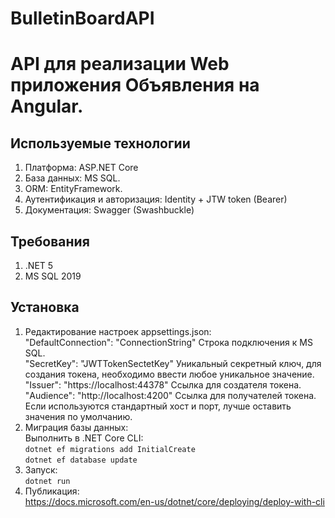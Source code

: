 # BulletinBoardAPI
# API для реализации Web приложения Объявления на Angular.
## Используемые технологии
 1. Платформа: ASP.NET Core
 2. База данных: MS SQL.
 3. ОRМ: EntityFramework.
 4. Аутентификация и авторизация: Identity + JTW token (Bearer)
 5. Документация: Swagger (Swashbuckle)
## Требования
1. .NET 5
2. MS SQL 2019
## Установка
1. Редактирование настроек appsettings.json:  
"DefaultConnection": "ConnectionString" Cтрока подключения к MS SQL.  
"SecretKey": "JWTTokenSectetKey" Уникальный секретный ключ, для создания токена, необходимо ввести любое уникальное значение.  
"Issuer": "https://localhost:44378" Ссылка для создателя токена.  
"Audience": "http://localhost:4200" Ссылка для получателей токена.  
Если используются стандартный хост и порт, лучше оставить значения по умолчанию.  
2. Миграция базы данных:  
Выполнить в .NET Core CLI:  
`dotnet ef migrations add InitialCreate`  
`dotnet ef database update`  
3. Запуск:  
`dotnet run`  
4. Публикация:  
https://docs.microsoft.com/en-us/dotnet/core/deploying/deploy-with-cli  


